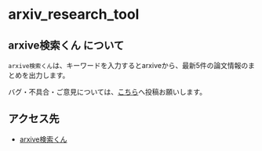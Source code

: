 # arxiv_research_tool

## arxive検索くん について

`arxive検索くん`は、キーワードを入力するとarxiveから、最新5件の論文情報のまとめを出力します。

バグ・不具合・ご意見については、[こちら](https://github.com/sonoh5n/arxiv_research_tool/issues)へ投稿お願いします。

## アクセス先

- [arxive検索くん](https://udify.app/workflow/SYuCaTQ3uGSjJxxW)
